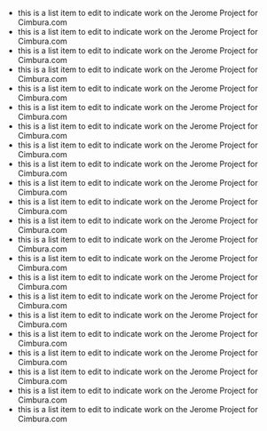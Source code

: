 - this is a list item to edit to indicate work on the Jerome Project for Cimbura.com
- this is a list item to edit to indicate work on the Jerome Project for Cimbura.com
- this is a list item to edit to indicate work on the Jerome Project for Cimbura.com
- this is a list item to edit to indicate work on the Jerome Project for Cimbura.com
- this is a list item to edit to indicate work on the Jerome Project for Cimbura.com
- this is a list item to edit to indicate work on the Jerome Project for Cimbura.com
- this is a list item to edit to indicate work on the Jerome Project for Cimbura.com
- this is a list item to edit to indicate work on the Jerome Project for Cimbura.com
- this is a list item to edit to indicate work on the Jerome Project for Cimbura.com
- this is a list item to edit to indicate work on the Jerome Project for Cimbura.com
- this is a list item to edit to indicate work on the Jerome Project for Cimbura.com
- this is a list item to edit to indicate work on the Jerome Project for Cimbura.com
- this is a list item to edit to indicate work on the Jerome Project for Cimbura.com
- this is a list item to edit to indicate work on the Jerome Project for Cimbura.com
- this is a list item to edit to indicate work on the Jerome Project for Cimbura.com
- this is a list item to edit to indicate work on the Jerome Project for Cimbura.com
- this is a list item to edit to indicate work on the Jerome Project for Cimbura.com
- this is a list item to edit to indicate work on the Jerome Project for Cimbura.com
- this is a list item to edit to indicate work on the Jerome Project for Cimbura.com
- this is a list item to edit to indicate work on the Jerome Project for Cimbura.com
- this is a list item to edit to indicate work on the Jerome Project for Cimbura.com
- this is a list item to edit to indicate work on the Jerome Project for Cimbura.com
